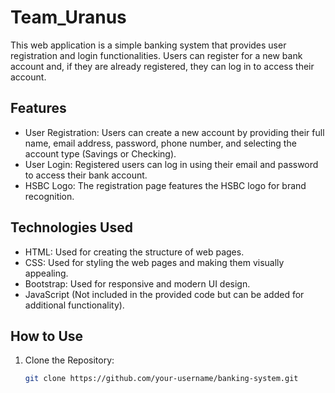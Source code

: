 # Team_Uranus

This web application is a simple banking system that provides user registration and login functionalities. Users can register for a new bank account and, if they are already registered, they can log in to access their account.

## Features

- User Registration: Users can create a new account by providing their full name, email address, password, phone number, and selecting the account type (Savings or Checking).
- User Login: Registered users can log in using their email and password to access their bank account.
- HSBC Logo: The registration page features the HSBC logo for brand recognition.

## Technologies Used

- HTML: Used for creating the structure of web pages.
- CSS: Used for styling the web pages and making them visually appealing.
- Bootstrap: Used for responsive and modern UI design.
- JavaScript (Not included in the provided code but can be added for additional functionality).

## How to Use

1. Clone the Repository:

   ```bash
   git clone https://github.com/your-username/banking-system.git
